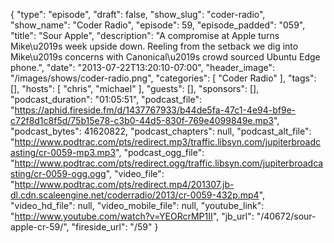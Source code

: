 {
  "type": "episode",
  "draft": false,
  "show_slug": "coder-radio",
  "show_name": "Coder Radio",
  "episode": 59,
  "episode_padded": "059",
  "title": "Sour Apple",
  "description": "A compromise at Apple turns Mike\u2019s week upside down. Reeling from the setback we dig into Mike\u2019s concerns with Canonical\u2019s crowd sourced Ubuntu Edge phone.",
  "date": "2013-07-22T13:20:10-07:00",
  "header_image": "/images/shows/coder-radio.png",
  "categories": [
    "Coder Radio"
  ],
  "tags": [],
  "hosts": [
    "chris",
    "michael"
  ],
  "guests": [],
  "sponsors": [],
  "podcast_duration": "01:05:51",
  "podcast_file": "https://aphid.fireside.fm/d/1437767933/b44de5fa-47c1-4e94-bf9e-c72f8d1c8f5d/75b15e78-c3b0-44d5-830f-769e4099849e.mp3",
  "podcast_bytes": 41620822,
  "podcast_chapters": null,
  "podcast_alt_file": "http://www.podtrac.com/pts/redirect.mp3/traffic.libsyn.com/jupiterbroadcasting/cr-0059-mp3.mp3",
  "podcast_ogg_file": "http://www.podtrac.com/pts/redirect.ogg/traffic.libsyn.com/jupiterbroadcasting/cr-0059-ogg.ogg",
  "video_file": "http://www.podtrac.com/pts/redirect.mp4/201307.jb-dl.cdn.scaleengine.net/coderradio/2013/cr-0059-432p.mp4",
  "video_hd_file": null,
  "video_mobile_file": null,
  "youtube_link": "http://www.youtube.com/watch?v=YEORcrMP1II",
  "jb_url": "/40672/sour-apple-cr-59/",
  "fireside_url": "/59"
}

